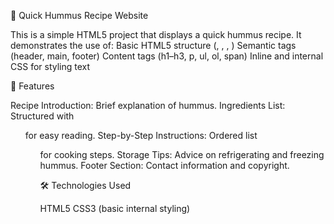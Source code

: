 🍴 Quick Hummus Recipe Website

This is a simple HTML5 project that displays a quick hummus recipe. It demonstrates the use of:
  Basic HTML5 structure (<!DOCTYPE html>, <html>, <head>, <body>)
  Semantic tags (header, main, footer)
  Content tags (h1–h3, p, ul, ol, span)
  Inline and internal CSS for styling text

📑 Features

Recipe Introduction: Brief explanation of hummus.
Ingredients List: Structured with <ul> for easy reading.
Step-by-Step Instructions: Ordered list <ol> for cooking steps.
Storage Tips: Advice on refrigerating and freezing hummus.
Footer Section: Contact information and copyright.

🛠️ Technologies Used

HTML5
CSS3 (basic internal styling)
